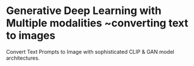 <h1>Generative Deep Learning with Multiple modalities ~converting text to images</h1>
Convert Text Prompts to Image with sophisticated CLIP &amp; GAN model architectures.
